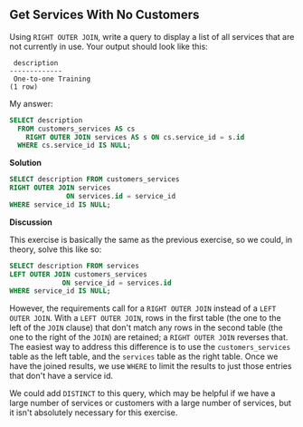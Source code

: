 ## Get Services With No Customers

Using `RIGHT OUTER JOIN`, write a query to display a list of all services that are not currently in use. Your output should look like this:

```plaintext
 description
-------------
 One-to-one Training
(1 row)
```

My answer:
```sql
SELECT description
  FROM customers_services AS cs
    RIGHT OUTER JOIN services AS s ON cs.service_id = s.id
  WHERE cs.service_id IS NULL;
```

**Solution**
```sql
SELECT description FROM customers_services
RIGHT OUTER JOIN services
              ON services.id = service_id
WHERE service_id IS NULL;
```

**Discussion**

This exercise is basically the same as the previous exercise, so we could, in theory, solve this like so:

```sql
SELECT description FROM services
LEFT OUTER JOIN customers_services
             ON service_id = services.id
WHERE service_id IS NULL;
```

However, the requirements call for a `RIGHT OUTER JOIN` instead of a `LEFT OUTER JOIN`. With a `LEFT OUTER JOIN`, rows in the first table (the one to the left of the `JOIN` clause) that don't match any rows in the second table (the one to the right of the `JOIN`) are retained; a `RIGHT OUTER JOIN` reverses that. The easiest way to address this difference is to use the `customers_services` table as the left table, and the `services` table as the right table. Once we have the joined results, we use `WHERE` to limit the results to just those entries that don't have a service id.

We could add `DISTINCT` to this query, which may be helpful if we have a large number of services or customers with a large number of services, but it isn't absolutely necessary for this exercise.
